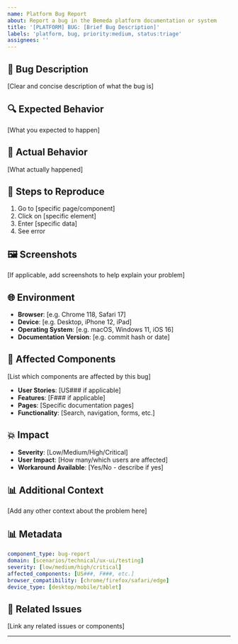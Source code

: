 ```yaml
---
name: Platform Bug Report
about: Report a bug in the Bemeda platform documentation or system
title: '[PLATFORM] BUG: [Brief Bug Description]'
labels: 'platform, bug, priority:medium, status:triage'
assignees: ''
---
```


## 🐛 Bug Description

[Clear and concise description of what the bug is]

## 🔍 Expected Behavior

[What you expected to happen]

## 📱 Actual Behavior

[What actually happened]

## 🔄 Steps to Reproduce

1. Go to [specific page/component]
2. Click on [specific element]
3. Enter [specific data]
4. See error

## 🖼️ Screenshots

[If applicable, add screenshots to help explain your problem]

## 🌐 Environment

- **Browser**: [e.g. Chrome 118, Safari 17]
- **Device**: [e.g. Desktop, iPhone 12, iPad]
- **Operating System**: [e.g. macOS, Windows 11, iOS 16]
- **Documentation Version**: [e.g. commit hash or date]

## 🔗 Affected Components

[List which components are affected by this bug]

- **User Stories**: [US### if applicable]
- **Features**: [F### if applicable] 
- **Pages**: [Specific documentation pages]
- **Functionality**: [Search, navigation, forms, etc.]

## 💥 Impact

- **Severity**: [Low/Medium/High/Critical]
- **User Impact**: [How many/which users are affected]
- **Workaround Available**: [Yes/No - describe if yes]

## 📊 Additional Context

[Add any other context about the problem here]

## 📊 Metadata

```yaml
component_type: bug-report
domain: [scenarios/technical/ux-ui/testing]
severity: [low/medium/high/critical]
affected_components: [US###, F###, etc.]
browser_compatibility: [chrome/firefox/safari/edge]
device_type: [desktop/mobile/tablet]
```

## 🔗 Related Issues

[Link any related issues or components]

---

<!-- 
This issue is part of the Bemeda Platform documentation system.
For urgent issues, contact the team directly.
-->